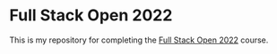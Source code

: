 # Full Stack Open 2022

This is my repository for completing the [Full Stack Open 2022](https://fullstackopen.com/en/) course.
